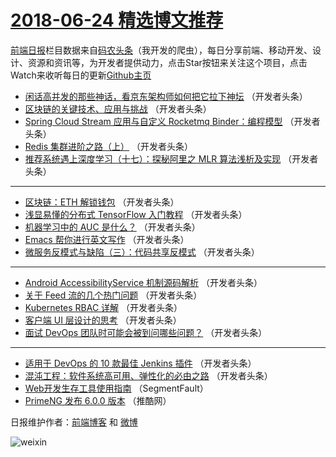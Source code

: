 # [2018-06-24 精选博文推荐](https://toutiao.qdkfweb.cn/date/2018/06/24)

[前端日报](https://qdkfweb.cn/c/news)栏目数据来自[码农头条](https://toutiao.qdkfweb.cn/)（我开发的爬虫），每日分享前端、移动开发、设计、资源和资讯等，为开发者提供动力，点击Star按钮来关注这个项目，点击Watch来收听每日的更新[Github主页](https://github.com/kujian/frontendDaily)
* [闲话高并发的那些神话，看京东架构师如何把它拉下神坛](https://toutiao.qdkfweb.cn/78401.html) （开发者头条）
* [区块链的关键技术、应用与挑战](https://toutiao.qdkfweb.cn/78403.html) （开发者头条）
* [Spring Cloud Stream 应用与自定义 Rocketmq Binder：编程模型](https://toutiao.qdkfweb.cn/78406.html) （开发者头条）
* [Redis 集群进阶之路（上）](https://toutiao.qdkfweb.cn/78436.html) （开发者头条）
* [推荐系统遇上深度学习（十七）：探秘阿里之 MLR 算法浅析及实现](https://toutiao.qdkfweb.cn/78432.html) （开发者头条）

***
* [区块链：ETH 解锁钱包](https://toutiao.qdkfweb.cn/78433.html) （开发者头条）
* [浅显易懂的分布式 TensorFlow 入门教程](https://toutiao.qdkfweb.cn/78402.html) （开发者头条）
* [机器学习中的 AUC 是什么？](https://toutiao.qdkfweb.cn/78437.html) （开发者头条）
* [Emacs 帮你进行英文写作](https://toutiao.qdkfweb.cn/78405.html) （开发者头条）
* [微服务反模式与缺陷（三）：代码共享反模式](https://toutiao.qdkfweb.cn/78434.html) （开发者头条）

***
* [Android AccessibilityService 机制源码解析](https://toutiao.qdkfweb.cn/78435.html) （开发者头条）
* [关于 Feed 流的几个热门问题](https://toutiao.qdkfweb.cn/78404.html) （开发者头条）
* [Kubernetes RBAC 详解](https://toutiao.qdkfweb.cn/78438.html) （开发者头条）
* [客户端 UI 层设计的思考](https://toutiao.qdkfweb.cn/78439.html) （开发者头条）
* [面试 DevOps 团队时可能会被到问哪些问题？](https://toutiao.qdkfweb.cn/78407.html) （开发者头条）

***
* [适用于 DevOps 的 10 款最佳 Jenkins 插件](https://toutiao.qdkfweb.cn/78440.html) （开发者头条）
* [混沌工程：软件系统高可用、弹性化的必由之路](https://toutiao.qdkfweb.cn/78408.html) （开发者头条）
* [Web开发生存工具使用指南](https://toutiao.qdkfweb.cn/78450.html) （SegmentFault）
* [PrimeNG 发布 6.0.0 版本](https://toutiao.qdkfweb.cn/78417.html) （推酷网）

日报维护作者：[前端博客](https://qdkfweb.cn/) 和 [微博](https://qdkfweb.cn/go/weibo)

![weixin](https://user-images.githubusercontent.com/3055447/38468989-651132ac-3b80-11e8-8e6b-15122322a9d7.png)